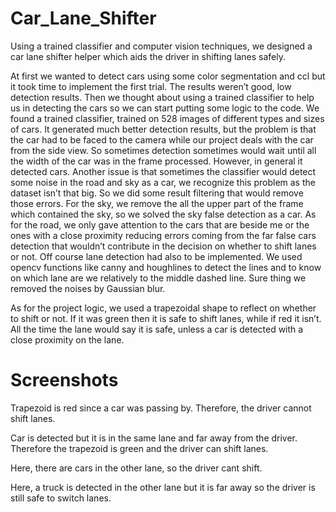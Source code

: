 # Car_Lane_Shifter
  Using a trained classifier and computer vision  techniques, we designed a car lane shifter helper which aids the driver in shifting lanes  safely.

  At first we wanted to detect cars using some color segmentation and ccl but it took time to implement the first trial. The results weren’t good, low detection results. Then we thought about using a trained classifier to help us in detecting the cars so we can start putting some logic to the code. We found a trained classifier, trained on 528 images of different types and sizes of cars. It generated much better detection results, but the problem is that the car had to be faced to the camera while our project deals with the car from the side view. So sometimes detection sometimes would wait until all the width of the car was in the frame processed. However, in general it detected cars. Another issue is that sometimes the classifier would detect some noise in the road and sky as a car, we recognize this problem as the dataset isn’t that big. So we did some result filtering that would remove those errors. For the sky, we remove the all the upper part of the frame which contained the sky, so we solved the sky false detection as a car.  As for the road, we only gave attention to the cars that are beside me or the ones with a close proximity reducing errors coming from the far false cars detection that wouldn’t contribute in the decision on whether to shift lanes or not. Off course lane detection had also to be implemented. We used opencv functions like canny and houghlines to detect the lines and to know on which lane are we relatively to the middle dashed line. Sure thing we removed the noises by Gaussian blur.
  
  As for the project logic, we used a trapezoidal shape to reflect on whether to shift or not. If it was green then it is safe to shift lanes, while if red it isn’t. All the time the lane would say it is safe, unless a car is detected with a close proximity on the lane.


# Screenshots

Trapezoid is red since a car was passing by. Therefore, the driver cannot shift lanes.

Car is detected but it is in the same lane and far away from the driver. Therefore the trapezoid is green and the driver can shift lanes.

Here, there are cars in the other lane, so the driver cant shift.

Here, a truck is detected in the other lane but it is far away so the driver is still safe to switch lanes.

